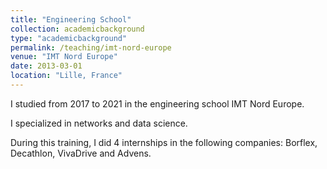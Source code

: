 ```yaml
---
title: "Engineering School"
collection: academicbackground
type: "academicbackground"
permalink: /teaching/imt-nord-europe
venue: "IMT Nord Europe"
date: 2013-03-01
location: "Lille, France"
---
```


I studied from 2017 to 2021 in the engineering school IMT Nord Europe. 

I specialized in networks and data science. 

During this training, I did 4 internships in the following companies: Borflex, Decathlon, VivaDrive and Advens.
